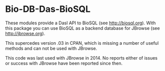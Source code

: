 Bio-DB-Das-BioSQL
======================

These modules provide a DasI API to BioSQL (see http://biosql.org). With this package you can use 
BioSQL as a backend database for JBrowse (see http://jbrowse.org).

This supercedes version .03 in CPAN, which is missing a number of useful methods and can not
be used with JBrowse.

This code was last used with JBrowse in 2014. No reports either of issues or success with JBrowse have been reported since then.
